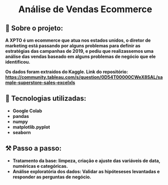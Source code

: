 <h1 align="center">Análise de Vendas Ecommerce</h1>

## <strong>📌 Sobre o projeto:<strong>
A XPTO é um ecommerce que atua nos estados unidos, o diretor de marketing está passando por alguns problemas para definir as estratégias das campanhas de 2019, e pediu que realizassemos uma análise das vendas baseado em alguns problemas de negócio que ele identificou. 

Os dados foram extraídos do Kaggle. 
Link do repositório: https://community.tableau.com/s/question/0D54T00000CWeX8SAL/sample-superstore-sales-excelxls

## <strong>🚀 Tecnologias utilizadas:<strong>
- Google Colab 
- pandas 
- numpy 
- matplotlib.pyplot 
- seaborn 

## <strong>⚒️ Passo a passo:<strong>
- Tratamento da base: limpeza, criação e ajuste das variáveis de data, numéricas e categóricas.
- Análise exploratória dos dados: Validar as hipóteseses levantadas e responder as perguntas de negócio. 
